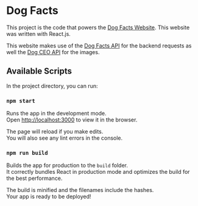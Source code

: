 # Dog Facts 

This project is the code that powers the [Dog Facts Website](https://dog-facts-2277d.web.app/). This website was written with React.js.

This website makes use of the [Dog Facts API](https://github.com/MokoSan/DogFacts-API) for the backend requests as well the [Dog CEO API](https://dog.ceo/dog-api/) for the images. 

## Available Scripts

In the project directory, you can run:

### `npm start`

Runs the app in the development mode.\
Open [http://localhost:3000](http://localhost:3000) to view it in the browser.

The page will reload if you make edits.\
You will also see any lint errors in the console.

### `npm run build`

Builds the app for production to the `build` folder.\
It correctly bundles React in production mode and optimizes the build for the best performance.

The build is minified and the filenames include the hashes.\
Your app is ready to be deployed!